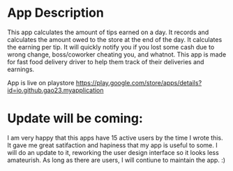 # App Description 
This app calculates the amount of tips earned on a day.
It records and calculates the amount owed to the store at the end of the day.
It calculates the earning per tip.
It will quickly notify you if you lost some cash due to wrong change, boss/coworker cheating you, and whatnot.
This app is made for fast food delivery driver to help them track of their deliveries and earnings.

App is live on playstore 
https://play.google.com/store/apps/details?id=io.github.gao23.myapplication

# Update will be coming:
I am very happy that this apps have 15 active users by the time I wrote this. It gave me great satifaction and hapiness that my app is useful to some. I will do an update to it, reworking the user design interface so it looks less amateurish. As long as there are users, I will contiune to maintain the app. :) 



